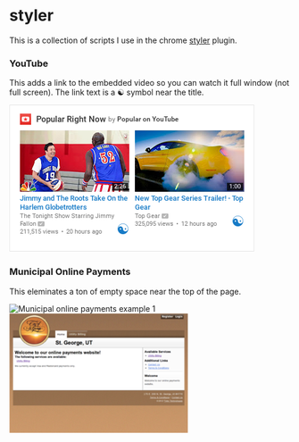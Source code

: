 # styler

This is a collection of scripts I use in the chrome [styler](https://chrome.google.com/webstore/detail/styler/bogdgcfoocbajfkjjolkmcdcnnellpkb) plugin.

### YouTube

This adds a link to the embedded video so you can watch it full window (not full screen). The link text is a ☯ symbol near the title.

![YouTube example](https://raw.githubusercontent.com/knickers/styler/master/img/youtube-example.png)

### Municipal Online Payments

This eleminates a ton of empty space near the top of the page.

![Municipal online payments example 1](https://raw.githubusercontent.com/knickers/styler/master/img/municipal-online-payment-0.png) ![Municipal online payments example 2](https://raw.githubusercontent.com/knickers/styler/master/img/municipal-online-payment-2.png)
